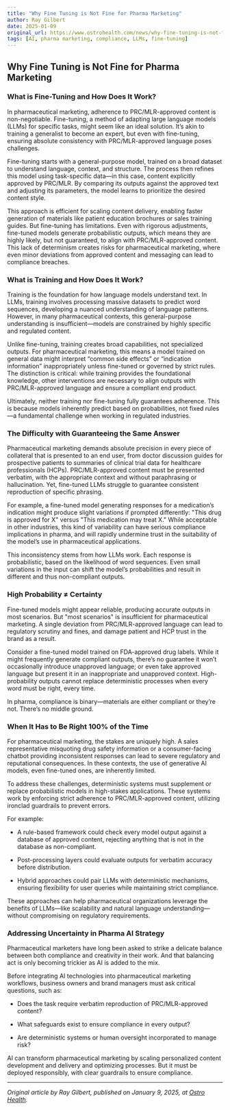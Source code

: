 ```yaml
---
title: "Why Fine Tuning is Not Fine for Pharma Marketing"
author: Ray Gilbert
date: 2025-01-09
original_url: https://www.ostrohealth.com/news/why-fine-tuning-is-not-fine-for-pharma-marketing-ostro
tags: [AI, pharma marketing, compliance, LLMs, fine-tuning]
---
```


## Why Fine Tuning is Not Fine for Pharma Marketing

### What is Fine-Tuning and How Does It Work?

In pharmaceutical marketing, adherence to PRC/MLR-approved content is non-negotiable. Fine-tuning, a method of adapting large language models (LLMs) for specific tasks, might seem like an ideal solution. It’s akin to training a generalist to become an expert, but even with fine-tuning, ensuring absolute consistency with PRC/MLR-approved language poses challenges.

Fine-tuning starts with a general-purpose model, trained on a broad dataset to understand language, context, and structure. The process then refines this model using task-specific data—in this case, content explicitly approved by PRC/MLR. By comparing its outputs against the approved text and adjusting its parameters, the model learns to prioritize the desired content style.

This approach is efficient for scaling content delivery, enabling faster generation of materials like patient education brochures or sales training guides. But fine-tuning has limitations. Even with rigorous adjustments, fine-tuned models generate probabilistic outputs, which means they are highly likely, but not guaranteed, to align with PRC/MLR-approved content. This lack of determinism creates risks for pharmaceutical marketing, where even minor deviations from approved content and messaging can lead to compliance breaches.

### What is Training and How Does It Work?

Training is the foundation for how language models understand text. In LLMs, training involves processing massive datasets to predict word sequences, developing a nuanced understanding of language patterns. However, in many pharmaceutical contexts, this general-purpose understanding is insufficient—models are constrained by highly specific and regulated content.

Unlike fine-tuning, training creates broad capabilities, not specialized outputs. For pharmaceutical marketing, this means a model trained on general data might interpret “common side effects” or “indication information” inappropriately unless fine-tuned or governed by strict rules. The distinction is critical: while training provides the foundational knowledge, other interventions are necessary to align outputs with PRC/MLR-approved language and ensure a compliant end product.

Ultimately, neither training nor fine-tuning fully guarantees adherence. This is because models inherently predict based on probabilities, not fixed rules—a fundamental challenge when working in regulated industries.

### The Difficulty with Guaranteeing the Same Answer

Pharmaceutical marketing demands absolute precision in every piece of collateral that is presented to an end user, from doctor discussion guides for prospective patients to summaries of clinical trial data for healthcare professionals (HCPs). PRC/MLR-approved content must be presented verbatim, with the appropriate context and without paraphrasing or hallucination. Yet, fine-tuned LLMs struggle to guarantee consistent reproduction of specific phrasing.

For example, a fine-tuned model generating responses for a medication’s indication might produce slight variations if prompted differently: "This drug is approved for X" versus "This medication may treat X." While acceptable in other industries, this kind of variability can have serious compliance implications in pharma, and will rapidly undermine trust in the suitability of the model’s use in pharmaceutical applications.

This inconsistency stems from how LLMs work. Each response is probabilistic, based on the likelihood of word sequences. Even small variations in the input can shift the model’s probabilities and result in different and thus non-compliant outputs.

### High Probability ≠ Certainty

Fine-tuned models might appear reliable, producing accurate outputs in most scenarios. But "most scenarios" is insufficient for pharmaceutical marketing. A single deviation from PRC/MLR-approved language can lead to regulatory scrutiny and fines, and damage patient and HCP trust in the brand as a result.

Consider a fine-tuned model trained on FDA-approved drug labels. While it might frequently generate compliant outputs, there’s no guarantee it won’t occasionally introduce unapproved language; or even take approved language but present it in an inappropriate and unapproved context. High-probability outputs cannot replace deterministic processes when every word must be right, every time.

In pharma, compliance is binary—materials are either compliant or they’re not. There’s no middle ground.

### When It Has to Be Right 100% of the Time

For pharmaceutical marketing, the stakes are uniquely high. A sales representative misquoting drug safety information or a consumer-facing chatbot providing inconsistent responses can lead to severe regulatory and reputational consequences. In these contexts, the use of generative AI models, even fine-tuned ones, are inherently limited.

To address these challenges, deterministic systems must supplement or replace probabilistic models in high-stakes applications. These systems work by enforcing strict adherence to PRC/MLR-approved content, utilizing ironclad guardrails to prevent errors.

For example:

- A rule-based framework could check every model output against a database of approved content, rejecting anything that is not in the database as non-compliant.

- Post-processing layers could evaluate outputs for verbatim accuracy before distribution.

- Hybrid approaches could pair LLMs with deterministic mechanisms, ensuring flexibility for user queries while maintaining strict compliance.

These approaches can help pharmaceutical organizations leverage the benefits of LLMs—like scalability and natural language understanding—without compromising on regulatory requirements.

### Addressing Uncertainty in Pharma AI Strategy

Pharmaceutical marketers have long been asked to strike a delicate balance between both compliance and creativity in their work. And that balancing act is only becoming trickier as AI is added to the mix.

Before integrating AI technologies into pharmaceutical marketing workflows, business owners and brand managers must ask critical questions, such as:

- Does the task require verbatim reproduction of PRC/MLR-approved content?

- What safeguards exist to ensure compliance in every output?

- Are deterministic systems or human oversight incorporated to manage risk?

AI can transform pharmaceutical marketing by scaling personalized content development and delivery and optimizing processes. But it must be deployed responsibly, with clear guardrails to ensure compliance.

---

*Original article by Ray Gilbert, published on January 9, 2025, at [Ostro Health](https://www.ostrohealth.com/news/why-fine-tuning-is-not-fine-for-pharma-marketing-ostro).*

